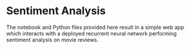 # Sentiment Analysis

The notebook and Python files provided here result in a simple web app which interacts with a deployed recurrent neural network performing sentiment analysis on movie reviews. 

